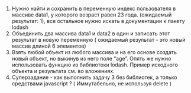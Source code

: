 1. Нужно найти и сохранить в переменную индекс пользователя в массиве data1, у которого возраст равен 23 года. (ожидаемый результат: 1), все остальное нужно искать в документации к пакету lodash
2. Объединить два массива data1 и data2 в один и записать этот результат в новую переменную ( ожидаемый результат - это новый массив длиной 6 элементов)
3. Взять любой объект из любого массива и на его основе создать новый объект, но выкинув из него поле “age”. Опять же нужно использовать функцию из библиотеки lodash. Пример исходного объекта и результата см. во вложениях.
4. Суперзадание - как выполнить задачу 3 без библиотек, а только средствами javascript ? ( Иммутабельно, не используя delete )